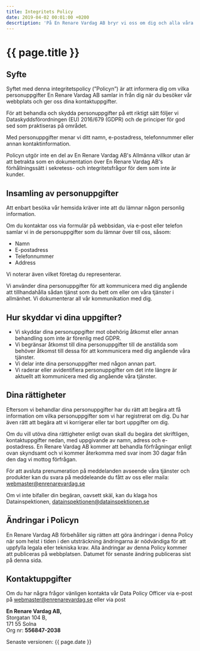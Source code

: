```yaml
---
title: Integritets Policy
date: 2019-04-02 00:01:00 +0200
descrtiption: 'På En Renare Vardag AB bryr vi oss om dig och alla våra kunder.'
---
```

# {{ page.title }}
## Syfte
Syftet med denna integritetspolicy (”Policyn”) är att informera dig om vilka personuppgifter En Renare Vardag AB samlar in från dig när du besöker vår webbplats och ger oss dina kontaktuppgifter.

För att behandla och skydda personuppgifter på ett riktigt sätt följer vi Dataskyddsförordningen (EU) 2016/679 (GDPR) och de principer för god sed som praktiseras på området.

Med personuppgifter menar vi ditt namn, e-postadress, telefonnummer eller annan kontaktinformation.

Policyn utgör inte en del av En Renare Vardag AB's Allmänna villkor utan är att betrakta som en dokumentation över En Renare Vardag AB's förhållningssätt i sekretess- och integritetsfrågor för dem som inte är kunder.

## Insamling av personuppgifter
Att enbart besöka vår hemsida kräver inte att du lämnar någon personlig information.

Om du kontaktar oss via formulär på webbsidan, via e-post eller telefon samlar vi in de personuppgifter som du lämnar över till oss, såsom:
- Namn
- E-postadress
- Telefonnummer
- Address

Vi noterar även vilket företag du representerar.

Vi använder dina personuppgifter för att kommunicera med dig angående att tillhandahålla sådan tjänst som du bett om eller om våra tjänster i allmänhet.
Vi dokumenterar all vår kommunikation med dig.

## Hur skyddar vi dina uppgifter?
- Vi skyddar dina personuppgifter mot obehörig åtkomst eller annan behandling som inte är förenlig med GDPR.
- Vi begränsar åtkomst till dina personuppgifter till de anställda som behöver åtkomst till dessa för att kommunicera med dig angående våra tjänster.
- Vi delar inte dina personuppgifter med någon annan part.
- Vi raderar eller avidentifiera personuppgifter om det inte längre är aktuellt att kommunicera med dig angående våra tjänster.

## Dina rättigheter
Eftersom vi behandlar dina personuppgifter har du rätt att begära att få information om vilka personuppgifter som vi har registrerat om dig. Du har även rätt att begära att vi korrigerar eller tar bort uppgifter om dig.

Om du vill utöva dina rättigheter enligt ovan skall du begära det skriftligen, kontaktuppgifter nedan, med uppgivande av namn, adress och e-postadress.
En Renare Vardag AB kommer att behandla förfrågningar enligt ovan skyndsamt och vi kommer återkomma med svar inom 30 dagar från den dag vi mottog förfrågan.

För att avsluta prenumeration på meddelanden avseende våra tjänster och produkter kan du svara på meddeleande du fått av oss eller maila: webmaster@enrenarevardag.se

Om vi inte bifaller din begäran, oavsett skäl, kan du klaga hos Datainspektionen, datainspektionen@datainspektionen.se

## Ändringar i Policyn
En Renare Vardag AB förbehåller sig rätten att göra ändringar i denna Policy när som helst i tiden i den utsträckning ändringarna är nödvändiga för att uppfylla legala eller tekniska krav. Alla ändringar av denna Policy kommer att publiceras på webbplatsen. Datumet för senaste ändring publiceras sist på denna sida.

## Kontaktuppgifter
Om du har några frågor vänligen kontakta vår Data Policy Officer via e-post på webmaster@enrenarevardag.se eller via post 

**En Renare Vardag AB,** <br />
Storgatan 104 B, <br />
171 55 Solna<br />
Org nr: **556847-2038**

Senaste versionen: {{ page.date }}

<br /><br /><br /><br /><br /><br />